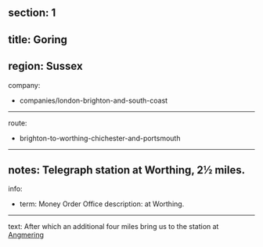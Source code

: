 section: 1
----
title: Goring
----
region: Sussex
----
company:
- companies/london-brighton-and-south-coast
----
route:
- brighton-to-worthing-chichester-and-portsmouth
----
notes: Telegraph station at Worthing, 2½ miles.
----
info:
- term: Money Order Office
  description: at Worthing.
----
text: After which an additional four miles bring us to the station at [Angmering](/stations/angmering)
